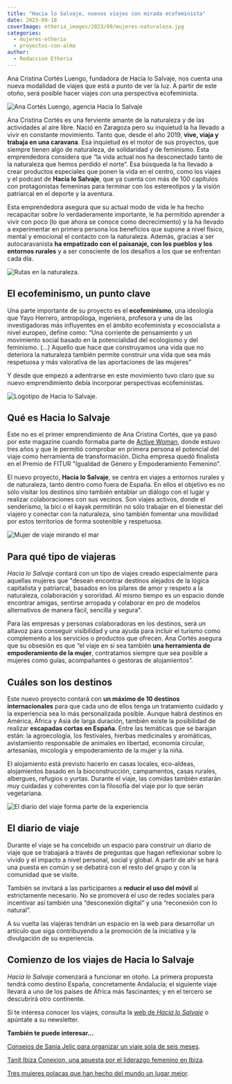 ```yaml
---
title: "Hacia lo Salvaje, nuevos viajes con mirada ecofeminista"
date: 2023-09-18
coverImage: etheria_images/2023/09/mujeres-naturaleza.jpg
categories: 
  - mujeres-etheria
  - proyectos-con-alma
author: 
  - Redaccion Etheria
---
```


Ana Cristina Cortés Luengo, fundadora de Hacia lo Salvaje, nos cuenta una nueva 
modalidad de viajes que está a punto de ver la luz. A partir de este otoño, será posible 
hacer viajes con una perspectiva ecofeminista. 

![Ana Cortés Luengo, agencia Hacia lo Salvaje](etheria_images/2023/09/ana-cortes-agencia-viajes-756x1024.jpg "Ana Cortés Luengo, fundadora de Hacia lo Salvaje.")

Ana Cristina Cortés es una ferviente amante de la naturaleza y de las actividades al 
aire libre. Nació en Zaragoza pero su inquietud la ha llevado a vivir en constante 
movimiento. Tanto que, desde el año 2019, **vive, viaja y trabaja en una caravana**. Esa 
inquietud es el motor de sus proyectos, que siempre tienen algo de naturaleza, de 
solidaridad y de feminismo. Esta emprendedora considera que “la vida actual nos ha 
desconectado tanto de la naturaleza que hemos perdido el norte”. Esa búsqueda la ha 
llevado a crear productos especiales que ponen la vida en el centro, como los viajes y 
el podcast de **Hacia lo Salvaje**, que ya cuenta con más de 100 capítulos con 
protagonistas femeninas para terminar con los estereotipos y la visión patriarcal en el 
deporte y la aventura. 

Esta emprendedora asegura que su actual modo de vida le ha hecho recapacitar sobre lo 
verdaderamente importante, le ha permitido aprender a vivir con poco (lo que ahora se 
conoce como decrecimiento) y la ha llevado a experimentar en primera persona los 
beneficios que supone a nivel físico, mental y emocional el contacto con la naturaleza. 
Además, gracias a ser autocaravanista **ha empatizado con el paisanaje, con los pueblos 
y los entornos rurales** y a ser consciente de los desafíos a los que se enfrentan cada 
día. 

![Rutas en la naturaleza.](etheria_images/2023/09/mujeres-naturaleza.jpg "Rutas en la naturaleza. © Kalen Emsley")

## El ecofeminismo, un punto clave

Una parte importante de su proyecto es el **ecofeminismo**, una ideología que Yayo 
Herrero, antropóloga, ingeniera, profesora y una de las investigadoras más influyentes 
en el ámbito ecofeminista y ecosocialista a nivel europeo, define como: “Una corriente 
de pensamiento y un movimiento social basado en la potencialidad del ecologismo y del 
feminismo. (...) Aquello que hace que construyamos una vida que no deteriora la 
naturaleza también permite construir una vida que sea más respetuosa y más valorativa de 
las aportaciones de las mujeres” 

Y desde que empezó a adentrarse en este movimiento tuvo claro que su nuevo 
emprendimiento debía incorporar perspectivas ecofeministas. 

![Logotipo de Hacia lo Salvaje.](etheria_images/2023/09/hacia-lo-salvaje.jpg "Logotipo de Hacia lo Salvaje.")

## Qué es Hacia lo Salvaje

Este no es el primer emprendimiento de Ana Cristina Cortés, que ya pasó por este 
magazine cuando formaba parte de [Active 
Woman](https://etheriamagazine.com/2022/03/07/empoderar-con-el-turismo-mujeres-de-tanzania/), 
donde estuvo tres años y que le permitió comprobar en primera persona el potencial del 
viaje como herramienta de transformación. Dicha empresa quedó finalista en el Premio de 
FITUR "Igualdad de Género y Empoderamiento Femenino". 

El nuevo proyecto, **Hacia lo Salvaje**, se centra en viajes a entornos rurales y de 
naturaleza, tanto dentro como fuera de España. En ellos el objetivo es no sólo visitar 
los destinos sino también entablar un diálogo con el lugar y realizar colaboraciones con 
sus vecinos. Son viajes activos, donde el senderismo, la bici o el kayak permitirán no 
sólo trabajar en el bienestar del viajero y conectar con la naturaleza, sino también 
fomentar una movilidad por estos territorios de forma sostenible y respetuosa. 

![Mujer de viaje mirando el mar](etheria_images/2023/09/mujeres-viaje-sola.jpg "Los viajes de Hacia lo Salvaje desean conectar con la naturaleza. © Cristina Gottardi")

## Para qué tipo de viajeras

_Hacia lo Salvaje_ contará con un tipo de viajes creado especialmente para aquellas 
mujeres que "desean encontrar destinos alejados de la lógica capitalista y patriarcal, 
basados en los pilares de amor y respeto a la naturaleza, colaboración y sororidad. Al 
mismo tiempo es un espacio donde encontrar amigas, sentirse arropada y colaborar en pro 
de modelos alternativos de manera fácil, sencilla y segura". 

Para las empresas y personas colaboradoras en los destinos, será un altavoz para 
conseguir visibilidad y una ayuda para incluir el turismo como complemento a los 
servicios o productos que ofrecen. Ana Cortés asegura que su obsesión es que “el viaje 
en sí sea también **una herramienta de empoderamiento de la mujer**, contratamos siempre 
que sea posible a mujeres como guías, acompañantes o gestoras de alojamientos”. 

## Cuáles son los destinos

Este nuevo proyecto contará con **un máximo de 10 destinos internacionales** para que 
cada uno de ellos tenga un tratamiento cuidado y la experiencia sea lo más personalizada 
posible. Aunque habrá destinos en América, África y Asia de larga duración, también 
existe la posibilidad de realizar **escapadas cortas en España**. Entre las temáticas 
que se barajan están: la agroecología, los festivales, hierbas medicinales y aromáticas, 
avistamiento responsable de animales en libertad, economía circular, artesanías, 
micología y empoderamiento de la mujer y la niña. 

El alojamiento está previsto hacerlo en casas locales, eco-aldeas, alojamientos basado 
en la bioconstrucción, campamentos, casas rurales, albergues, refugios o yurtas. Durante 
el viaje, las comidas también estarán muy cuidadas y coherentes con la filosofía del 
viaje por lo que serán vegetariana. 

![El diario del viaje forma parte de la experiencia](etheria_images/2023/09/diario-viaje.jpg "El diario del viaje forma parte de la experiencia. © Eugenia Ai")

## El diario de viaje

Durante el viaje se ha concebido un espacio para construir un diario de viaje que se 
trabajará a través de preguntas que hagan reflexionar sobre lo vivido y el impacto a 
nivel personal, social y global. A partir de ahí se hará una puesta en común y se 
debatirá con el resto del grupo y con la comunidad que se visite. 

También se invitará a las participantes a **reducir el uso del móvil** al estrictamente 
necesario. No se promoverá el uso de redes sociales para incentivar así también una 
“desconexión digital” y una “reconexión con lo natural”. 

A su vuelta las viajeras tendrán un espacio en la web para desarrollar un artículo que 
siga contribuyendo a la promoción de la iniciativa y la divulgación de su experiencia. 

## Comienzo de los viajes de Hacia lo Salvaje

_Hacia lo Salvaje_ comenzará a funcionar en otoño. La primera propuesta tendrá como 
destino España, concretamente Andalucía; el siguiente viaje llevará a uno de los países 
de África más fascinantes; y en el tercero se descubrirá otro continente. 

Si te interesa conocer los viajes, consulta la [web de _Hacia lo 
Salvaje_](https://hacialosalvaje.net/) o apúntate a su newsletter. 

**También te puede interesar...** 

[Consejos de Sania Jelic para organizar un viaje sola de seis 
meses](https://etheriamagazine.com/2023/06/29/organizar-un-viaje-sola-sania-jelic/). 

[Tanit Ibiza Conexion, una apuesta por el liderazgo femenino en 
Ibiza](https://etheriamagazine.com/2023/06/02/tanit-ibiza-conexion/). 

[Tres mujeres polacas que han hecho del mundo un lugar 
mejor](https://etheriamagazine.com/2023/03/08/mujeres-polacas-fama-universal/).
